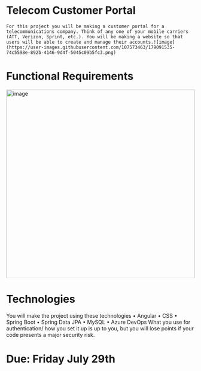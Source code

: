# Telecom Customer Portal
	For this project you will be making a customer portal for a telecommunications company. Think of any one of your mobile carriers (ATT, Verizon, Sprint, etc.). You will be making a website so that users will be able to create and manage their accounts.![image](https://user-images.githubusercontent.com/107573463/179091535-74c5598e-892b-4146-9d4f-5045c09b5fc3.png)


# Functional Requirements
<img width="504" alt="image" src="https://user-images.githubusercontent.com/107573463/179093239-9d0db3ad-dad0-467b-9abc-fd677977b130.png">


# Technologies
You will make the project using these technologies
•	Angular
•	CSS
•	Spring Boot
•	Spring Data JPA
•	MySQL
•	Azure DevOps
What you use for authentication/ how you set it up is up to you, but you will lose points if your code presents a major security risk.

# Due: Friday July 29th
